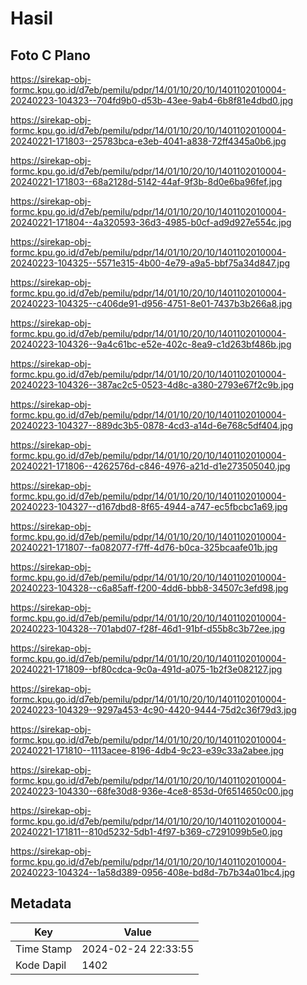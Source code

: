 # Hasil

## Foto C Plano

https://sirekap-obj-formc.kpu.go.id/d7eb/pemilu/pdpr/14/01/10/20/10/1401102010004-20240223-104323--704fd9b0-d53b-43ee-9ab4-6b8f81e4dbd0.jpg

https://sirekap-obj-formc.kpu.go.id/d7eb/pemilu/pdpr/14/01/10/20/10/1401102010004-20240221-171803--25783bca-e3eb-4041-a838-72ff4345a0b6.jpg

https://sirekap-obj-formc.kpu.go.id/d7eb/pemilu/pdpr/14/01/10/20/10/1401102010004-20240221-171803--68a2128d-5142-44af-9f3b-8d0e6ba96fef.jpg

https://sirekap-obj-formc.kpu.go.id/d7eb/pemilu/pdpr/14/01/10/20/10/1401102010004-20240221-171804--4a320593-36d3-4985-b0cf-ad9d927e554c.jpg

https://sirekap-obj-formc.kpu.go.id/d7eb/pemilu/pdpr/14/01/10/20/10/1401102010004-20240223-104325--5571e315-4b00-4e79-a9a5-bbf75a34d847.jpg

https://sirekap-obj-formc.kpu.go.id/d7eb/pemilu/pdpr/14/01/10/20/10/1401102010004-20240223-104325--c406de91-d956-4751-8e01-7437b3b266a8.jpg

https://sirekap-obj-formc.kpu.go.id/d7eb/pemilu/pdpr/14/01/10/20/10/1401102010004-20240223-104326--9a4c61bc-e52e-402c-8ea9-c1d263bf486b.jpg

https://sirekap-obj-formc.kpu.go.id/d7eb/pemilu/pdpr/14/01/10/20/10/1401102010004-20240223-104326--387ac2c5-0523-4d8c-a380-2793e67f2c9b.jpg

https://sirekap-obj-formc.kpu.go.id/d7eb/pemilu/pdpr/14/01/10/20/10/1401102010004-20240223-104327--889dc3b5-0878-4cd3-a14d-6e768c5df404.jpg

https://sirekap-obj-formc.kpu.go.id/d7eb/pemilu/pdpr/14/01/10/20/10/1401102010004-20240221-171806--4262576d-c846-4976-a21d-d1e273505040.jpg

https://sirekap-obj-formc.kpu.go.id/d7eb/pemilu/pdpr/14/01/10/20/10/1401102010004-20240223-104327--d167dbd8-8f65-4944-a747-ec5fbcbc1a69.jpg

https://sirekap-obj-formc.kpu.go.id/d7eb/pemilu/pdpr/14/01/10/20/10/1401102010004-20240221-171807--fa082077-f7ff-4d76-b0ca-325bcaafe01b.jpg

https://sirekap-obj-formc.kpu.go.id/d7eb/pemilu/pdpr/14/01/10/20/10/1401102010004-20240223-104328--c6a85aff-f200-4dd6-bbb8-34507c3efd98.jpg

https://sirekap-obj-formc.kpu.go.id/d7eb/pemilu/pdpr/14/01/10/20/10/1401102010004-20240223-104328--701abd07-f28f-46d1-91bf-d55b8c3b72ee.jpg

https://sirekap-obj-formc.kpu.go.id/d7eb/pemilu/pdpr/14/01/10/20/10/1401102010004-20240221-171809--bf80cdca-9c0a-491d-a075-1b2f3e082127.jpg

https://sirekap-obj-formc.kpu.go.id/d7eb/pemilu/pdpr/14/01/10/20/10/1401102010004-20240223-104329--9297a453-4c90-4420-9444-75d2c36f79d3.jpg

https://sirekap-obj-formc.kpu.go.id/d7eb/pemilu/pdpr/14/01/10/20/10/1401102010004-20240221-171810--1113acee-8196-4db4-9c23-e39c33a2abee.jpg

https://sirekap-obj-formc.kpu.go.id/d7eb/pemilu/pdpr/14/01/10/20/10/1401102010004-20240223-104330--68fe30d8-936e-4ce8-853d-0f6514650c00.jpg

https://sirekap-obj-formc.kpu.go.id/d7eb/pemilu/pdpr/14/01/10/20/10/1401102010004-20240221-171811--810d5232-5db1-4f97-b369-c7291099b5e0.jpg

https://sirekap-obj-formc.kpu.go.id/d7eb/pemilu/pdpr/14/01/10/20/10/1401102010004-20240223-104324--1a58d389-0956-408e-bd8d-7b7b34a01bc4.jpg


## Metadata

| Key        | Value               |
| ---------- | ------------------- |
| Time Stamp | 2024-02-24 22:33:55 |
| Kode Dapil | 1402                |



